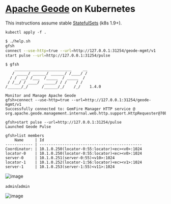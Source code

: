 # [Apache Geode](https://geode.apache.org) on Kubernetes

This instructions assume stable [StatefulSets](https://kubernetes.io/docs/concepts/workloads/controllers/statefulset/) (k8s 1.9+).

```
kubectl apply -f .
```

``` sh
$ ./help.sh
gfsh
connect --use-http=true --url=http://127.0.0.1:31254/geode-mgmt/v1
start pulse --url=http://127.0.0.1:31254/pulse
```

```
$ gfsh
    _________________________     __
   / _____/ ______/ ______/ /____/ /
  / /  __/ /___  /_____  / _____  / 
 / /__/ / ____/  _____/ / /    / /  
/______/_/      /______/_/    /_/    1.4.0

Monitor and Manage Apache Geode
gfsh>connect --use-http=true --url=http://127.0.0.1:31254/geode-mgmt/v1
Successfully connected to: GemFire Manager HTTP service @ org.apache.geode.management.internal.web.http.support.HttpRequester@70b012ca

gfsh>start pulse --url=http://127.0.0.1:31254/pulse
Launched Geode Pulse

gfsh>list members
    Name     | Id
------------ | ---------------------------------------------
Coordinator: | 10.1.0.250(locator-0:55:locator)<ec><v0>:1024
locator-0    | 10.1.0.250(locator-0:55:locator)<ec><v0>:1024
server-0     | 10.1.0.251(server-0:55)<v10>:1024
locator-1    | 10.1.0.252(locator-1:56:locator)<ec><v1>:1024
server-1     | 10.1.0.253(server-1:55)<v11>:1024
```

![image](https://user-images.githubusercontent.com/106908/35868113-f73535e6-0b9e-11e8-9fac-3df2bf58a6a2.png)

`admin`/`admin`

![image](https://user-images.githubusercontent.com/106908/35868131-01d96b48-0b9f-11e8-8dac-9468e558e78f.png)
